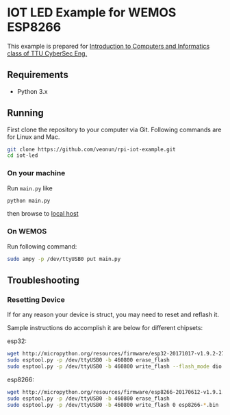 # IOT LED Example for WEMOS ESP8266

This example is prepared for [Introduction to Computers and Informatics class of TTU CyberSec Eng.](https://wiki.itcollege.ee/index.php/Category:I600_Introduction_to_Computers_and_Informatics#Assignment:_Set_up_basic_IoT_scenario)

## Requirements
* Python 3.x

## Running

First clone the repository to your computer via Git. Following commands are for Linux and Mac.
```sh
git clone https://github.com/veonun/rpi-iot-example.git
cd iot-led
```

### On your machine

Run `main.py` like
```sh
python main.py
```
then browse to [local host](http://localhost:8080/)

### On WEMOS

Run following command:

```sh
sudo ampy -p /dev/ttyUSB0 put main.py 
```

## Troubleshooting

### Resetting Device

If for any reason your device is struct, you may need to reset and reflash it.

Sample instructions do accomplish it are below for different chipsets:

esp32:
```sh
wget http://micropython.org/resources/firmware/esp32-20171017-v1.9.2-279-g090b6b80.bin
sudo esptool.py -p /dev/ttyUSB0 -b 460800 erase_flash
sudo esptool.py -p /dev/ttyUSB0 -b 460800 write_flash --flash_mode dio 0x1000 esp32-*.bin
```

esp8266:
```sh
wget http://micropython.org/resources/firmware/esp8266-20170612-v1.9.1.bin
sudo esptool.py -p /dev/ttyUSB0 -b 460800 erase_flash
sudo esptool.py -p /dev/ttyUSB0 -b 460800 write_flash 0 esp8266-*.bin
```
